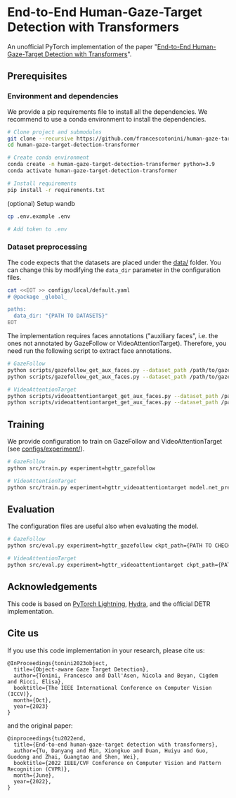 # End-to-End Human-Gaze-Target Detection with Transformers

An unofficial PyTorch implementation of the paper "[End-to-End Human-Gaze-Target Detection with Transformers](https://openaccess.thecvf.com/content/CVPR2022/papers/Tu_End-to-End_Human-Gaze-Target_Detection_With_Transformers_CVPR_2022_paper.pdf)".

## Prerequisites
### Environment and dependencies
We provide a pip requirements file to install all the dependencies.
We recommend to use a conda environment to install the dependencies.

```bash
# Clone project and submodules
git clone --recursive https://github.com/francescotonini/human-gaze-target-detection-transformer.git
cd human-gaze-target-detection-transformer

# Create conda environment
conda create -n human-gaze-target-detection-transformer python=3.9
conda activate human-gaze-target-detection-transformer

# Install requirements
pip install -r requirements.txt
```

(optional) Setup wandb
```bash
cp .env.example .env

# Add token to .env
```

### Dataset preprocessing
The code expects that the datasets are placed under the [data/](data/) folder.
You can change this by modifying the `data_dir` parameter in the configuration files.

```bash
cat <<EOT >> configs/local/default.yaml
# @package _global_

paths:
  data_dir: "{PATH TO DATASETS}"
EOT
```

The implementation requires faces annotations ("auxiliary faces", i.e. the ones not annotated by GazeFollow or VideoAttentionTarget).
Therefore, you need run the following script to extract face annotations.

```bash
# GazeFollow
python scripts/gazefollow_get_aux_faces.py --dataset_path /path/to/gazefollow --subset train
python scripts/gazefollow_get_aux_faces.py --dataset_path /path/to/gazefollow --subset test

# VideoAttentionTarget
python scripts/videoattentiontarget_get_aux_faces.py --dataset_path /path/to/videoattentiontarget --subset train
python scripts/videoattentiontarget_get_aux_faces.py --dataset_path /path/to/videoattentiontarget --subset test
```

## Training
We provide configuration to train on GazeFollow and VideoAttentionTarget (see [configs/experiment/](configs/experiment/)).

```bash
# GazeFollow
python src/train.py experiment=hgttr_gazefollow

# VideoAttentionTarget
python src/train.py experiment=hgttr_videoattentiontarget model.net_pretraining={URL TO GAZEFOLLOW PRETRAINING}
```

## Evaluation
The configuration files are useful also when evaluating the model.

```bash
# GazeFollow
python src/eval.py experiment=hgttr_gazefollow ckpt_path={PATH TO CHECKPOINT}

# VideoAttentionTarget
python src/eval.py experiment=hgttr_videoattentiontarget ckpt_path={PATH TO CHECKPOINT}
```

## Acknowledgements
This code is based on [PyTorch Lightning](https://www.lightning.ai/), [Hydra](https://hydra.cc/), and the official DETR implementation.

## Cite us
If you use this code implementation in your research, please cite us:
```bibtext
@InProceedings{tonini2023object,
  title={Object-aware Gaze Target Detection},
  author={Tonini, Francesco and Dall'Asen, Nicola and Beyan, Cigdem and Ricci, Elisa},
  booktitle={The IEEE International Conference on Computer Vision (ICCV)},
  month={Oct},
  year={2023}
}
```

and the original paper:
```bibtext
@inproceedings{tu2022end,
  title={End-to-end human-gaze-target detection with transformers},
  author={Tu, Danyang and Min, Xiongkuo and Duan, Huiyu and Guo, Guodong and Zhai, Guangtao and Shen, Wei},
  booktitle={2022 IEEE/CVF Conference on Computer Vision and Pattern Recognition (CVPR)},
  month={June},
  year={2022},
}
```
